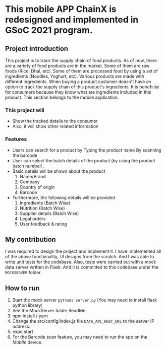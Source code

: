# This mobile APP ChainX is redesigned and implemented in GSoC 2021 program.

## Project introduction

This project is to track the supply chain of food products.
As of now, there are a variety of food products are in the market. Some of them are raw foods (Rice, Dhal, etc). Some of them are processed food by using a set of ingredients (Noodles, Yoghurt, etc). Various products are made with different ingredients. When buying a product customer doesn't have an option to track the supply chain of this product's ingredients. It is beneficial for consumers because they know what are ingredients included in this product.
This section belongs to the mobile application.

### This project will
- Show the tracked details to the consumer
- Also, it will show other related information

### Features
- Users can search for a product by
Typing the product name
By scanning the barcode
- User can select the batch details of the product (by using the product batch number).
- Basic details will be shown about the product
  1) Name/Brand
  2) Company
  3) Country of origin
  4) Barcode
- Furthermore, the following details will be provided
  1) Ingredients (Batch Wise)
  2) Nutrition (Batch Wise)
  3) Supplier details (Batch Wise)
  4) Legal orders
  5) User feedback & rating


## My contribution

I was required to design the project and implement it. I have implemented all of the above functionality, UI designs from the scratch. And I was able to write unit tests for the codebase. Also, tests were carried out with a mock data server written in Flask. And it is committed to this codebase under the `MOCKSERVER` folder.

## How to run
1) Start the mock server `python3 server.py` (You may need to install flask python library)
2) See the MockServer folder ReadMe.
3) npm install / yarn
4) Change the src/config/index.js file `DATA_API_HOST_URL` to the server IP address.
5) expo start
6) For the Barcode scan feature, you may need to run the app on the *Mobile* device.
